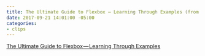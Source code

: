 ```yaml
---
title: The Ultimate Guide to Flexbox — Learning Through Examples (from freecodecamp)
date: 2017-09-21 14:01:00 -05:00
categories:
- clips
---
```


[The Ultimate Guide to Flexbox — Learning Through Examples](https://medium.freecodecamp.org/the-ultimate-guide-to-flexbox-learning-through-examples-8c90248d4676)